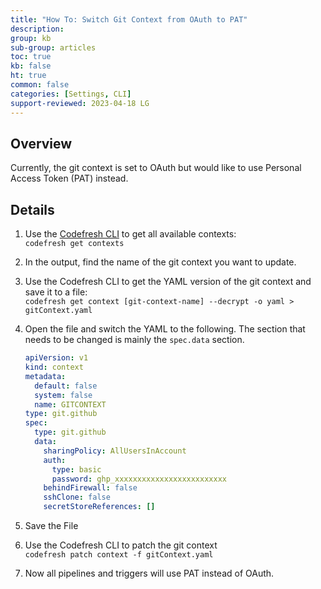 ```yaml
---
title: "How To: Switch Git Context from OAuth to PAT"
description: 
group: kb
sub-group: articles
toc: true
kb: false
ht: true
common: false
categories: [Settings, CLI]
support-reviewed: 2023-04-18 LG
---
```


## Overview

Currently, the git context is set to OAuth but would like to use Personal
Access Token (PAT) instead.

## Details

1. Use the [Codefresh CLI](https://codefresh-io.github.io/cli/) to get all available contexts:  
`codefresh get contexts`  

2. In the output, find the name of the git context you want to update.
3. Use the Codefresh CLI to get the YAML version of the git context and save it to a file:  
`codefresh get context [git-context-name] --decrypt -o yaml > gitContext.yaml`
4. Open the file and switch the YAML to the following. The section that needs to be changed is mainly the `spec.data` section.  

    ```yaml
    apiVersion: v1  
    kind: context
    metadata:
      default: false
      system: false
      name: GITCONTEXT
    type: git.github
    spec:
      type: git.github
      data:
        sharingPolicy: AllUsersInAccount
        auth:
          type: basic
          password: ghp_xxxxxxxxxxxxxxxxxxxxxxxxx
        behindFirewall: false
        sshClone: false
        secretStoreReferences: []
    ```

5. Save the File
6. Use the Codefresh CLI to patch the git context  
    `codefresh patch context -f gitContext.yaml`
7. Now all pipelines and triggers will use PAT instead of OAuth.
